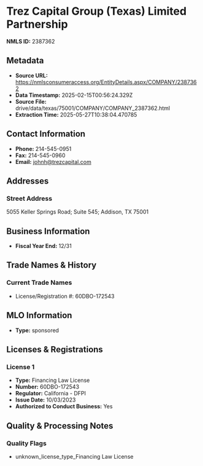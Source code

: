 # Trez Capital Group (Texas) Limited Partnership

**NMLS ID:** 2387362

## Metadata
- **Source URL:** https://nmlsconsumeraccess.org/EntityDetails.aspx/COMPANY/2387362
- **Data Timestamp:** 2025-02-15T00:56:24.329Z
- **Source File:** drive/data/texas/75001/COMPANY/COMPANY_2387362.html
- **Extraction Time:** 2025-05-27T10:38:04.470785

## Contact Information
- **Phone:** 214-545-0951
- **Fax:** 214-545-0960
- **Email:** johnh@trezcapital.com

## Addresses
### Street Address
5055 Keller Springs Road; Suite 545; Addison, TX 75001

## Business Information
- **Fiscal Year End:** 12/31

## Trade Names & History
### Current Trade Names
- License/Registration #: 60DBO-172543

## MLO Information
- **Type:** sponsored

## Licenses & Registrations

### License 1
- **Type:** Financing Law License
- **Number:** 60DBO-172543
- **Regulator:** California - DFPI
- **Issue Date:** 10/03/2023
- **Authorized to Conduct Business:** Yes

## Quality & Processing Notes
### Quality Flags
- unknown_license_type_Financing Law License
